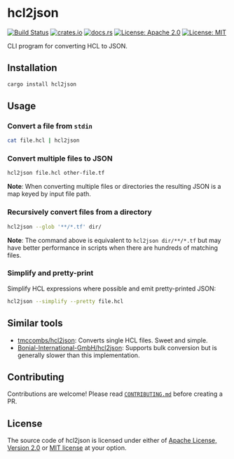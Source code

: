 # hcl2json

[![Build Status](https://github.com/martinohmann/hcl-rs/workflows/ci/badge.svg)](https://github.com/martinohmann/hcl-rs/actions?query=workflow%3Aci)
[![crates.io](https://img.shields.io/crates/v/hcl2json)](https://crates.io/crates/hcl2json)
[![docs.rs](https://img.shields.io/docsrs/hcl2json)](https://docs.rs/hcl2json)
[![License: Apache 2.0](https://img.shields.io/badge/License-Apache_2.0-blue.svg)](https://opensource.org/licenses/Apache-2.0)
[![License: MIT](https://img.shields.io/badge/License-MIT-yellow.svg)](https://opensource.org/licenses/MIT)

CLI program for converting HCL to JSON.

## Installation

```sh
cargo install hcl2json
```

## Usage

### Convert a file from `stdin`

```sh
cat file.hcl | hcl2json
```

### Convert multiple files to JSON

```sh
hcl2json file.hcl other-file.tf
```

**Note**: When converting multiple files or directories the resulting JSON is a
map keyed by input file path.

### Recursively convert files from a directory

```sh
hcl2json --glob '**/*.tf' dir/
```

**Note**: The command above is equivalent to `hcl2json dir/**/*.tf` but may
have better performance in scripts when there are hundreds of matching files.

### Simplify and pretty-print

Simplify HCL expressions where possible and emit pretty-printed JSON:

```sh
hcl2json --simplify --pretty file.hcl
```

## Similar tools

- [tmccombs/hcl2json](https://github.com/tmccombs/hcl2json): Converts single
  HCL files. Sweet and simple.
- [Bonial-International-GmbH/hcl2json](https://github.com/Bonial-International-GmbH/hcl2json):
  Supports bulk conversion but is generally slower than this implementation.

## Contributing

Contributions are welcome! Please read
[`CONTRIBUTING.md`](https://github.com/martinohmann/hcl-rs/blob/main/CONTRIBUTING.md)
before creating a PR.

## License

The source code of hcl2json is licensed under either of [Apache License, Version
2.0](https://github.com/martinohmann/hcl-rs/blob/main/LICENSE-APACHE) or [MIT
license](https://github.com/martinohmann/hcl-rs/blob/main/LICENSE-MIT) at your
option.
